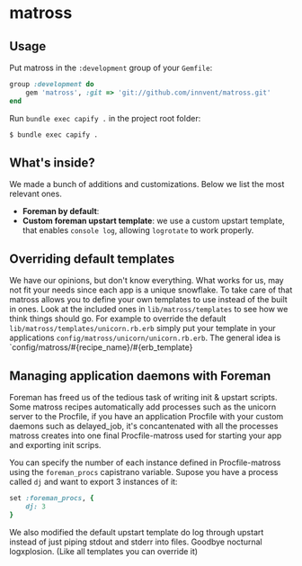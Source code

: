 # matross

## Usage

Put matross in the `:development` group of your `Gemfile`:

```ruby
group :development do
    gem 'matross', :git => 'git://github.com/innvent/matross.git'
end
```

Run `bundle exec capify .` in the project root folder:

```bash
$ bundle exec capify .
```


## What's inside?

We made a bunch of additions and customizations. Below we list the most relevant ones.

* **Foreman by default**:
* **Custom foreman upstart template**: we use a custom upstart template, that enables `console log`, allowing `logrotate` to work properly.

## Overriding default templates
We have our opinions, but don't know everything. What works for us, may not fit your needs since each app is a unique snowflake. To take care of that matross allows you to define your own templates to use instead of the built in ones. Look at the included ones in `lib/matross/templates` to see how we think things should go. For example to override the default `lib/matross/templates/unicorn.rb.erb` simply put your template in your applications `config/matross/unicorn/unicorn.rb.erb`. The general idea is `config/matross/#{recipe_name}/#{erb_template}

## Managing application daemons with Foreman
Foreman has freed us of the tedious task of writing init & upstart scripts. Some matross recipes automatically add processes such as the unicorn server to the Procfile, if you have an application Procfile with your custom daemons such as delayed_job, it's concantenated with all the processes matross creates into one final Procfile-matross used for starting your app and exporting init scrips.

You can specify the number of each instance defined in Procfile-matross using the `foreman_procs` capistrano variable.
Supose you have a process called `dj` and want to export 3 instances of it:

```ruby
set :foreman_procs, {
    dj: 3
}
```

We also modified the default upstart template do log through upstart instead of just piping stdout and stderr into files. Goodbye nocturnal logxplosion. (Like all templates you can override it)
